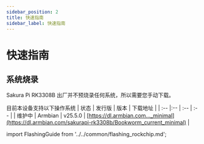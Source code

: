 ```yaml
---
sidebar_position: 2
title: 快速指南
sidebar_label: 快速指南
---
```


# 快速指南

## 系统烧录
Sakura Pi RK3308B 出厂并不预烧录任何系统，所以需要您手动下载。

目前本设备支持以下操作系统
| 状态 | 发行版 | 版本 | 下载地址 |
| :--  |:--   | :-- | :--     |
| 维护中  | Armbian | v25.5.0 | [https://dl.armbian.com..._minimal](https://dl.armbian.com/sakurapi-rk3308b/Bookworm_current_minimal) |

import FlashingGuide from '../../common/flashing_rockchip.md';

<FlashingGuide />
